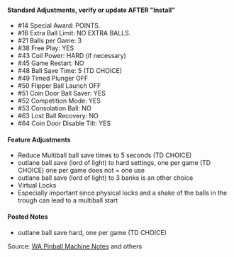 #### Standard Adjustments, verify or update AFTER "Install"
-   #14 Special Award: POINTS.
-   #16 Extra Ball Limit: NO EXTRA BALLS.
-   #21 Balls per Game: 3
-   #38 Free Play: YES
-   #43 Coil Power: HARD (if necessary)
-   #45 Game Restart: NO 
-   #48 Ball Save Time: 5 (TD CHOICE)
-   #49 Timed Plunger OFF
-   #50 Flipper Ball Launch OFF
-   #51 Coin Door Ball Saver: YES
-   #52 Competition Mode: YES
-   #53 Consolation Ball: NO
-   #63 Lost Ball Recovery: NO
-   #64 Coin Door Disable Tilt: YES
#### Feature Adjustments
-   Reduce Multiball ball save times to 5 seconds (TD CHOICE)
-   outlane ball save (lord of light) to hard settings, one per game (TD CHOICE) one per game does not = one use
-   outlane ball save (lord of light) to 3 banks is an other choice
-   Virtual Locks
  - Especially important since physical locks and a shake of the balls in the trough can lead to a multiball start
#### Posted Notes
-   outlane ball save hard, one per game (TD CHOICE)

Source: [WA Pinball Machine Notes](http://wapinball.net/setups/) and others
